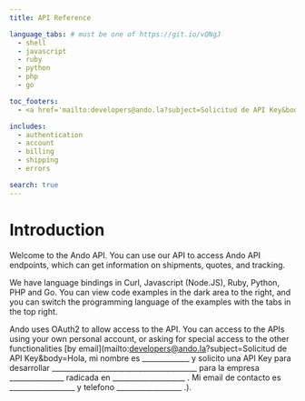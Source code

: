 ```yaml
---
title: API Reference

language_tabs: # must be one of https://git.io/vQNgJ
  - shell
  - javascript
  - ruby
  - python
  - php
  - go

toc_footers:
  - <a href='mailto:developers@ando.la?subject=Solicitud de API Key&body=Hola, mi nombre es _____________ y solicito una API Key para desarrollar ________________________________________ para la empresa _______________ radicada en ____________________ . Mi email de contacto es __________________ y telefono __________________ .'>Request Full API Access</a>

includes:
  - authentication
  - account
  - billing
  - shipping
  - errors

search: true
---
```


# Introduction

Welcome to the Ando API. You can use our API to access Ando API endpoints, which can get information on shipments, quotes, and tracking.

We have language bindings in Curl, Javascript (Node.JS), Ruby, Python, PHP and Go. You can view code examples in the dark area to the right, and you can switch the programming language of the examples with the tabs in the top right.

Ando uses OAuth2 to allow access to the API. You can access to the APIs using your own personal account, or asking for special access to the other functionalities [by email](mailto:developers@ando.la?subject=Solicitud de API Key&body=Hola, mi nombre es _____________ y solicito una API Key para desarrollar ________________________________________ para la empresa _______________ radicada en ____________________ . Mi email de contacto es __________________ y telefono __________________ .).
